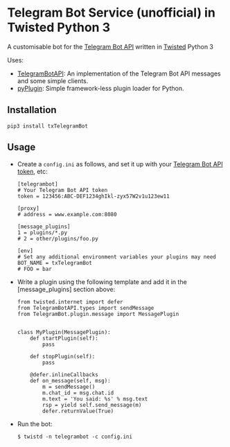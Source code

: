 # Telegram Bot Service (unofficial) in Twisted Python 3

A customisable bot for the [Telegram Bot API](https://core.telegram.org/bots/api) written in [Twisted](https://twistedmatrix.com) Python 3

Uses:
* [TelegramBotAPI](https://github.com/sourcesimian/pyTelegramBotAPI): An implementation of the Telegram Bot API messages and some simple clients.
* [pyPlugin](https://github.com/sourcesimian/pyPlugin): Simple framework-less plugin loader for Python.

## Installation
```
pip3 install txTelegramBot
```

## Usage
* Create a ```config.ini``` as follows, and set it up with your
[Telegram Bot API token](https://core.telegram.org/bots/api#authorizing-your-bot), etc:
    ```
    [telegrambot]
    # Your Telegram Bot API token
    token = 123456:ABC-DEF1234ghIkl-zyx57W2v1u123ew11

    [proxy]
    # address = www.example.com:8080

    [message_plugins]
    1 = plugins/*.py
    # 2 = other/plugins/foo.py

    [env]
    # Set any additional environment variables your plugins may need
    BOT_NAME = txTelegramBot
    # FOO = bar
    ```

* Write a plugin using the following template and add it in the \[message_plugins\] section above:
    ```
    from twisted.internet import defer
    from TelegramBotAPI.types import sendMessage
    from TelegramBot.plugin.message import MessagePlugin


    class MyPlugin(MessagePlugin):
        def startPlugin(self):
            pass

        def stopPlugin(self):
            pass

        @defer.inlineCallbacks
        def on_message(self, msg):
            m = sendMessage()
            m.chat_id = msg.chat.id
            m.text = 'You said: %s' % msg.text
            rsp = yield self.send_message(m)
            defer.returnValue(True)
    ```

* Run the bot:
    ```
    $ twistd -n telegrambot -c config.ini
    ```
